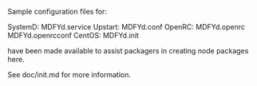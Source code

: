 Sample configuration files for:

SystemD: MDFYd.service
Upstart: MDFYd.conf
OpenRC:  MDFYd.openrc
         MDFYd.openrcconf
CentOS:  MDFYd.init

have been made available to assist packagers in creating node packages here.

See doc/init.md for more information.
